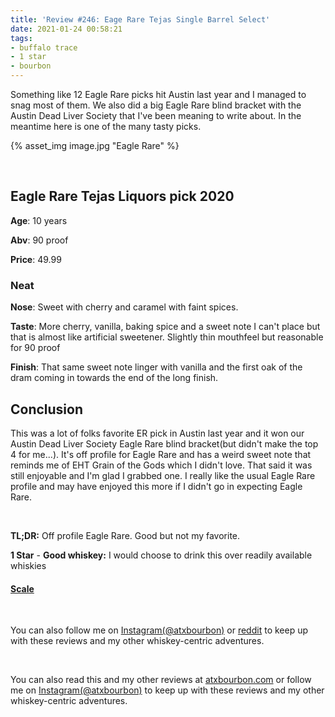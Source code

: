 ```yaml
---
title: 'Review #246: Eage Rare Tejas Single Barrel Select'
date: 2021-01-24 00:58:21
tags:
- buffalo trace
- 1 star
- bourbon
---
```


Something like 12 Eagle Rare picks hit Austin last year and I managed to snag most of them. We also did a big Eagle Rare blind bracket with the Austin Dead Liver Society that I've been meaning to write about. In the meantime here is one of the many tasty picks.

{% asset_img image.jpg "Eagle Rare" %}

&nbsp;

## Eagle Rare Tejas Liquors pick 2020

**Age**: 10 years

**Abv**: 90 proof

**Price**: 49.99

### Neat
**Nose**: Sweet with cherry and caramel with faint spices.

**Taste**: More cherry, vanilla, baking spice and a sweet note I can't place but that is almost like artificial sweetener. Slightly thin mouthfeel but reasonable for 90 proof

**Finish**: That same sweet note linger with vanilla and the first oak of the dram coming in towards the end of the long finish.


## Conclusion

This was a lot of folks favorite ER pick in Austin last year and it won our Austin Dead Liver Society Eagle Rare blind bracket(but didn't make the top 4 for me...). It's off profile for Eagle Rare and has a weird sweet note that reminds me of EHT Grain of the Gods which I didn't love. That said it was still enjoyable and I'm glad I grabbed one. I really like the usual Eagle Rare profile and may have enjoyed this more if I didn't go in expecting Eagle Rare.

&nbsp;

**TL;DR:** Off profile Eagle Rare. Good but not my favorite.

**1 Star** - **Good whiskey:** I would choose to drink this over readily available whiskies

#### [Scale](http://atxbourbon.com/Scale/)

&nbsp;

You can also follow me on [Instagram(@atxbourbon)](https://www.instagram.com/atxbourbon/) or [reddit](https://www.reddit.com/r/atxbourbon/) to keep up with these reviews and my other whiskey-centric adventures.

&nbsp;

You can also read this and my other reviews at [atxbourbon.com](http://atxbourbon.com) or follow me on [Instagram(@atxbourbon)](https://www.instagram.com/atxbourbon/) to keep up with these reviews and my other whiskey-centric adventures.

